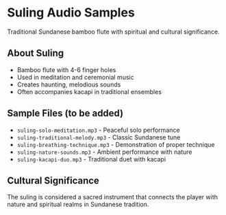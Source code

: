 # Suling Audio Samples

Traditional Sundanese bamboo flute with spiritual and cultural significance.

## About Suling
- Bamboo flute with 4-6 finger holes
- Used in meditation and ceremonial music
- Creates haunting, melodious sounds
- Often accompanies kacapi in traditional ensembles

## Sample Files (to be added)
- `suling-solo-meditation.mp3` - Peaceful solo performance
- `suling-traditional-melody.mp3` - Classic Sundanese tune
- `suling-breathing-technique.mp3` - Demonstration of proper technique
- `suling-nature-sounds.mp3` - Ambient performance with nature
- `suling-kacapi-duo.mp3` - Traditional duet with kacapi

## Cultural Significance
The suling is considered a sacred instrument that connects the player with nature and spiritual realms in Sundanese tradition.
